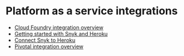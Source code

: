 # Platform as a service integrations

* [Cloud Foundry integration overview](cloud-foundry-integration-overview.md)
* [Getting started with Snyk and Heroku](getting-started-with-snyk-and-heroku.md)
* [Connect Snyk to Heroku](connect-snyk-to-heroku.md)
* [Pivotal integration overview](pivotal-integration-overview.md)



